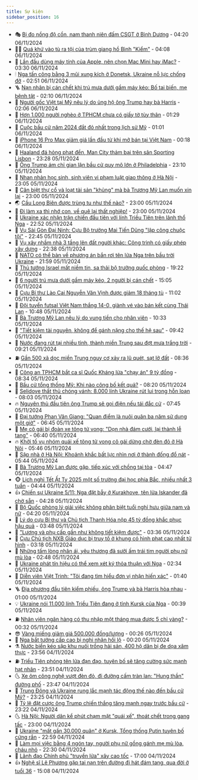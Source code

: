 ```yaml
---
title: Sự kiện
sidebar_position: 16
---
```


<!-- dantri-su-kien:START -->
- 🎭 [Bị đo nồng độ cồn, nam thanh niên đấm CSGT ở Bình Dương](https://dantri.com.vn/phap-luat/bi-do-nong-do-con-nam-thanh-nien-dam-csgt-o-binh-duong-20241106105134213.htm) - 04:20 06/11/2024
- 👨‍🏫 [Quá khứ vào tù ra tội của trùm giang hồ Bình &quot;Kiểm&quot;](https://dantri.com.vn/phap-luat/qua-khu-vao-tu-ra-toi-cua-trum-giang-ho-binh-kiem-20241105165756062.htm) - 04:08 06/11/2024
- 🌮 [Lần đầu dùng máy tính của Apple, nên chọn Mac Mini hay iMac?](https://dantri.com.vn/suc-manh-so/lan-dau-dung-may-tinh-cua-apple-nen-chon-mac-mini-hay-imac-20241106003935410.htm) - 03:30 06/11/2024
- 🕯 [Nga tấn công bằng 3 mũi xung kích ở Donetsk, Ukraine nỗ lực chống đỡ](https://dantri.com.vn/the-gioi/nga-tan-cong-bang-3-mui-xung-kich-o-donetsk-ukraine-no-luc-chong-do-20241106080812007.htm) - 02:51 06/11/2024
- 🪜 [Nạn nhân bị cán chết khi trú mưa dưới gầm máy kéo: Bố tai biến, mẹ bệnh tật](https://dantri.com.vn/xa-hoi/nan-nhan-bi-can-chet-khi-tru-mua-duoi-gam-may-keo-bo-tai-bien-me-benh-tat-20241106083822491.htm) - 02:10 06/11/2024
- 🐘 [Người gốc Việt tại Mỹ nêu lý do ủng hộ ông Trump hay bà Harris](https://dantri.com.vn/the-gioi/nguoi-goc-viet-tai-my-neu-ly-do-ung-ho-ong-trump-hay-ba-harris-20241106090214796.htm) - 02:06 06/11/2024
- 🤔 [Hơn 1.000 người nghèo ở TPHCM chưa có giấy tờ tùy thân](https://dantri.com.vn/an-sinh/hon-1000-nguoi-ngheo-o-tphcm-chua-co-giay-to-tuy-than-20241106040825924.htm) - 01:29 06/11/2024
- 🧠 [Cuộc bầu cử năm 2024 đắt đỏ nhất trong lịch sử Mỹ](https://dantri.com.vn/the-gioi/cuoc-bau-cu-nam-2024-dat-do-nhat-trong-lich-su-my-20241106074733521.htm) - 01:01 06/11/2024
- 📝 [iPhone 16 Pro Max giảm giá lần đầu từ khi mở bán tại Việt Nam](https://dantri.com.vn/suc-manh-so/iphone-16-pro-max-giam-gia-lan-dau-tu-khi-mo-ban-tai-viet-nam-20241105220311898.htm) - 00:18 06/11/2024
- 🦏 [Haaland đá hỏng phạt đền, Man City thảm bại trên sân Sporting Lisbon](https://dantri.com.vn/the-thao/haaland-da-hong-phat-den-man-city-tham-bai-tren-san-sporting-lisbon-20241106062740878.htm) - 23:28 05/11/2024
- 🥰 [Ông Trump ám chỉ gian lận bầu cử quy mô lớn ở Philadelphia](https://dantri.com.vn/the-gioi/ong-trump-am-chi-gian-lan-bau-cu-quy-mo-lon-o-philadelphia-20241106060833478.htm) - 23:10 05/11/2024
- 🤗 [Nhan nhản học sinh, sinh viên vi phạm luật giao thông ở Hà Nội](https://dantri.com.vn/xa-hoi/nhan-nhan-hoc-sinh-sinh-vien-vi-pham-luat-giao-thong-o-ha-noi-20241105095743579.htm) - 23:05 05/11/2024
- 🌈 [Căn biệt thự cổ và loạt tài sản &quot;khủng&quot; mà bà Trương Mỹ Lan muốn xin lại](https://dantri.com.vn/phap-luat/can-biet-thu-co-va-loat-tai-san-khung-ma-ba-truong-my-lan-muon-xin-lai-20241105144647703.htm) - 23:00 05/11/2024
- 🌏 [Cầu Long Biên được trùng tu như thế nào?](https://dantri.com.vn/xa-hoi/cau-long-bien-duoc-trung-tu-nhu-the-nao-20241105173303946.htm) - 23:00 05/11/2024
- 💄 [Đi làm xa thì nhớ con, về quê lại thất nghiệp!](https://dantri.com.vn/lao-dong-viec-lam/di-lam-xa-thi-nho-con-ve-que-lai-that-nghiep-20241101162308644.htm) - 23:00 05/11/2024
- 👺 [Ukraine xác nhận trận chiến đầu tiên với lính Triều Tiên trên lãnh thổ Nga](https://dantri.com.vn/the-gioi/ukraine-xac-nhan-tran-chien-dau-tien-voi-linh-trieu-tien-tren-lanh-tho-nga-20241106053204264.htm) - 22:52 05/11/2024
- 👹 [Vụ Sài Gòn Đại Ninh: Cựu Bộ trưởng Mai Tiến Dũng &quot;lập công chuộc tội&quot;](https://dantri.com.vn/phap-luat/vu-sai-gon-dai-ninh-cuu-bo-truong-mai-tien-dung-lap-cong-chuoc-toi-20241106005715558.htm) - 22:45 05/11/2024
- 🌊 [Vụ xây nhầm nhà 3 tầng lên đất người khác: Công trình có giấy phép xây dựng](https://dantri.com.vn/xa-hoi/vu-xay-nham-nha-3-tang-len-dat-nguoi-khac-cong-trinh-co-giay-phep-xay-dung-20241106004547103.htm) - 22:38 05/11/2024
- 🤠 [NATO có thể bàn về phương án bắn rơi tên lửa Nga trên bầu trời Ukraine](https://dantri.com.vn/the-gioi/nato-co-the-ban-ve-phuong-an-ban-roi-ten-lua-nga-tren-bau-troi-ukraine-20241106011854256.htm) - 21:59 05/11/2024
- 🎊 [Thủ tướng Israel mất niềm tin, sa thải bộ trưởng quốc phòng](https://dantri.com.vn/the-gioi/thu-tuong-israel-mat-niem-tin-sa-thai-bo-truong-quoc-phong-20241106013403341.htm) - 19:22 05/11/2024
- 🐘 [6 người trú mưa dưới gầm máy kéo, 2 người bị cán chết](https://dantri.com.vn/xa-hoi/6-nguoi-tru-mua-duoi-gam-may-keo-2-nguoi-bi-can-chet-20241105214314759.htm) - 15:05 05/11/2024
- 💂 [Cựu Bí thư Lào Cai Nguyễn Văn Vịnh được giảm 18 tháng tù](https://dantri.com.vn/phap-luat/cuu-bi-thu-lao-cai-nguyen-van-vinh-duoc-giam-18-thang-tu-20241105174404904.htm) - 11:02 05/11/2024
- 👹 [Đội tuyển futsal Việt Nam thắng 14-0, giành vé vào bán kết cùng Thái Lan](https://dantri.com.vn/the-thao/doi-tuyen-futsal-viet-nam-thang-14-0-gianh-ve-vao-ban-ket-cung-thai-lan-20241105174344658.htm) - 10:48 05/11/2024
- 🦒 [Bà Trương Mỹ Lan nêu lý do vung tiền cho nhân viên](https://dantri.com.vn/phap-luat/ba-truong-my-lan-neu-ly-do-vung-tien-cho-nhan-vien-20241105170541119.htm) - 10:33 05/11/2024
- 🗽 [&quot;Tiết kiệm tài nguyên, không để gánh nặng cho thế hệ sau&quot;](https://dantri.com.vn/xa-hoi/tiet-kiem-tai-nguyen-khong-de-ganh-nang-cho-the-he-sau-20241105160145092.htm) - 09:42 05/11/2024
- 💄 [Nước đang rút tại nhiều tỉnh, thành miền Trung sau đợt mưa trắng trời](https://dantri.com.vn/xa-hoi/nuoc-dang-rut-tai-nhieu-tinh-thanh-mien-trung-sau-dot-mua-trang-troi-20241105153128768.htm) - 09:21 05/11/2024
- ⛽️ [Gần 500 xã dọc miền Trung nguy cơ xảy ra lũ quét, sạt lở đất](https://dantri.com.vn/xa-hoi/gan-500-xa-doc-mien-trung-nguy-co-xay-ra-lu-quet-sat-lo-dat-20241105152732754.htm) - 08:36 05/11/2024
- 🥷 [Công an TPHCM bắt ca sĩ Quốc Kháng lừa &quot;chạy án&quot; 9 tỷ đồng](https://dantri.com.vn/phap-luat/cong-an-tphcm-bat-ca-si-quoc-khang-lua-chay-an-9-ty-dong-20241105152937661.htm) - 08:34 05/11/2024
- 🤖 [Bầu cử tổng thống Mỹ: Khi nào công bố kết quả?](https://dantri.com.vn/the-gioi/bau-cu-tong-thong-my-khi-nao-cong-bo-ket-qua-20241031160845143.htm) - 08:20 05/11/2024
- 🌊 [Selidove thất thủ chóng vánh: 8.000 lính Ukraine rút lui trong hỗn loạn](https://dantri.com.vn/the-gioi/selidove-that-thu-chong-vanh-8000-linh-ukraine-rut-lui-trong-hon-loan-20241104225922026.htm) - 08:03 05/11/2024
- 🔥 [Nguyên thủ đầu tiên ông Trump sẽ gọi điện nếu tái đắc cử](https://dantri.com.vn/the-gioi/nguyen-thu-dau-tien-ong-trump-se-goi-dien-neu-tai-dac-cu-20241105143025796.htm) - 07:45 05/11/2024
- 🦏 [Đại tướng Phan Văn Giang: &quot;Quan điểm là nuôi quân ba năm sử dụng một giờ&quot;](https://dantri.com.vn/xa-hoi/dai-tuong-phan-van-giang-quan-diem-la-nuoi-quan-ba-nam-su-dung-mot-gio-20241105131335649.htm) - 06:45 05/11/2024
- 🐘 [Mẹ cô gái bị đoàn xe tông tử vong: &quot;Dọn nhà đám cưới, lại thành lễ tang&quot;](https://dantri.com.vn/doi-song/me-co-gai-bi-doan-xe-tong-tu-vong-don-nha-dam-cuoi-lai-thanh-le-tang-20241105134026814.htm) - 06:40 05/11/2024
- 🔥 [Khởi tố vụ nhóm quái xế tông tử vong cô gái dừng chờ đèn đỏ ở Hà Nội](https://dantri.com.vn/phap-luat/khoi-to-vu-nhom-quai-xe-tong-tu-vong-co-gai-dung-cho-den-do-o-ha-noi-20241105124117852.htm) - 05:46 05/11/2024
- 💼 [Sập nhà ở Hà Nội: Khoảnh khắc bất lực nhìn nơi ở thành đống đổ nát](https://dantri.com.vn/doi-song/sap-nha-o-ha-noi-khoanh-khac-bat-luc-nhin-noi-o-thanh-dong-do-nat-20241105112428604.htm) - 05:44 05/11/2024
- 🚀 [Bà Trương Mỹ Lan được gặp, tiếp xúc với chồng tại tòa](https://dantri.com.vn/phap-luat/ba-truong-my-lan-duoc-gap-tiep-xuc-voi-chong-tai-toa-20241105112641833.htm) - 04:47 05/11/2024
- 🐵 [Lịch nghỉ Tết Ất Tỵ 2025 một số trường đại học phía Bắc, nhiều nhất 3 tuần](https://dantri.com.vn/giao-duc/lich-nghi-tet-at-ty-2025-mot-so-truong-dai-hoc-phia-bac-nhieu-nhat-3-tuan-20241105112341153.htm) - 04:44 05/11/2024
- 👍 [Chiến sự Ukraine 5/11: Nga đặt bẫy ở Kurakhove, tên lửa Iskander đã chờ sẵn](https://dantri.com.vn/the-gioi/chien-su-ukraine-511-nga-dat-bay-o-kurakhove-ten-lua-iskander-da-cho-san-20241105101204129.htm) - 04:28 05/11/2024
- 🚦 [Bộ Quốc phòng lý giải việc không phân biệt tuổi nghỉ hưu giữa nam và nữ](https://dantri.com.vn/an-sinh/bo-quoc-phong-ly-giai-viec-khong-phan-biet-tuoi-nghi-huu-giua-nam-va-nu-20241105105950138.htm) - 04:20 05/11/2024
- 🥸 [Lý do cựu Bí thư và Chủ tịch Thanh Hóa nộp 45 tỷ đồng khắc phục hậu quả](https://dantri.com.vn/phap-luat/ly-do-cuu-bi-thu-va-chu-tich-thanh-hoa-nop-45-ty-dong-khac-phuc-hau-qua-20241105100207373.htm) - 03:48 05/11/2024
- 🥷 [&quot;Lương và phụ cấp gần như không tiết kiệm được&quot;](https://dantri.com.vn/lao-dong-viec-lam/luong-va-phu-cap-gan-nhu-khong-tiet-kiem-duoc-20241105101854577.htm) - 03:36 05/11/2024
- 🤡 [Cựu Chủ tịch NXB Giáo dục bị truy tố ở khung có hình phạt cao nhất tử hình](https://dantri.com.vn/phap-luat/cuu-chu-tich-nxb-giao-duc-bi-truy-to-o-khung-co-hinh-phat-cao-nhat-tu-hinh-20241105100847739.htm) - 03:18 05/11/2024
- 🥳 [Những tấm lòng nhân ái, yêu thương đã sưởi ấm trái tim người phụ nữ mù lòa](https://dantri.com.vn/tam-long-nhan-ai/nhung-tam-long-nhan-ai-yeu-thuong-da-suoi-am-trai-tim-nguoi-phu-nu-mu-loa-20241105000228397.htm) - 02:48 05/11/2024
- 🤩 [Ukraine phát tín hiệu có thể xem xét ký thỏa thuận với Nga](https://dantri.com.vn/the-gioi/ukraine-phat-tin-hieu-co-the-xem-xet-ky-thoa-thuan-voi-nga-20241105090354095.htm) - 02:34 05/11/2024
- 🎡 [Diễn viên Việt Trinh: &quot;Tôi đang tìm hiểu đơn vị nhận hiến xác&quot;](https://dantri.com.vn/giai-tri/dien-vien-viet-trinh-toi-dang-tim-hieu-don-vi-nhan-hien-xac-20241105081054670.htm) - 01:40 05/11/2024
- 🪜 [Địa phương đầu tiên kiểm phiếu, ông Trump và bà Harris hòa nhau](https://dantri.com.vn/the-gioi/dia-phuong-dau-tien-kiem-phieu-ong-trump-va-ba-harris-hoa-nhau-20241104221053225.htm) - 01:00 05/11/2024
- 💡 [Ukraine nói 11.000 lính Triều Tiên đang ở tỉnh Kursk của Nga](https://dantri.com.vn/the-gioi/ukraine-noi-11000-linh-trieu-tien-dang-o-tinh-kursk-cua-nga-20241105072745366.htm) - 00:39 05/11/2024
- ⛽️ [Nhân viên ngân hàng có thu nhập một tháng mua được 5 chỉ vàng?](https://dantri.com.vn/kinh-doanh/nhan-vien-ngan-hang-co-thu-nhap-mot-thang-mua-duoc-5-chi-vang-20241105013358297.htm) - 00:32 05/11/2024
- 😎 [Vàng miếng giảm giá 500.000 đồng/lượng](https://dantri.com.vn/kinh-doanh/vang-mieng-giam-gia-500000-dongluong-20241105005317366.htm) - 00:26 05/11/2024
- 🗽 [Nga bắt tướng cấp cao bị nghi nhận hối lộ](https://dantri.com.vn/the-gioi/nga-bat-tuong-cap-cao-bi-nghi-nhan-hoi-lo-20241105070610995.htm) - 00:20 05/11/2024
- ⚗️ [Nước biển kéo sập khu nuôi trồng hải sản, 400 hộ dân bị đe dọa xâm thực](https://dantri.com.vn/xa-hoi/nuoc-bien-keo-sap-khu-nuoi-trong-hai-san-400-ho-dan-bi-de-doa-xam-thuc-20241104203017477.htm) - 23:56 04/11/2024
- ⛽️ [Triều Tiên phóng tên lửa đạn đạo, tuyên bố sẽ tăng cường sức mạnh hạt nhân](https://dantri.com.vn/the-gioi/trieu-tien-phong-ten-lua-dan-dao-tuyen-bo-se-tang-cuong-suc-manh-hat-nhan-20241105064218453.htm) - 23:51 04/11/2024
- 🌜 [Xe ôm công nghệ vượt đèn đỏ, đi đường cấm tràn lan: &quot;Hung thần&quot; đường phố](https://dantri.com.vn/xa-hoi/xe-om-cong-nghe-vuot-den-do-di-duong-cam-tran-lan-hung-than-duong-pho-20241105035429774.htm) - 23:47 04/11/2024
- 🦩 [Trung Đông và Ukraine rung lắc mạnh tác động thế nào đến bầu cử Mỹ?](https://dantri.com.vn/the-gioi/trung-dong-va-ukraine-rung-lac-manh-tac-dong-the-nao-den-bau-cu-my-20241103171827333.htm) - 23:25 04/11/2024
- 🦒 [Tỷ lệ đặt cược ông Trump chiến thắng tăng mạnh ngay trước bầu cử](https://dantri.com.vn/the-gioi/ty-le-dat-cuoc-ong-trump-chien-thang-tang-manh-ngay-truoc-bau-cu-20241105061507018.htm) - 23:22 04/11/2024
- 🌜 [Hà Nội: Người dân kể phút chạm mặt &quot;quái xế&quot;, thoát chết trong gang tấc](https://dantri.com.vn/doi-song/ha-noi-nguoi-dan-ke-phut-cham-mat-quai-xe-thoat-chet-trong-gang-tac-20241104214807626.htm) - 23:00 04/11/2024
- 🐎 [Ukraine &quot;mất gần 30.000 quân&quot; ở Kursk, Tổng thống Putin tuyên bố cứng rắn](https://dantri.com.vn/the-gioi/ukraine-mat-gan-30000-quan-o-kursk-tong-thong-putin-tuyen-bo-cung-ran-20241105001853505.htm) - 22:59 04/11/2024
- 🌋 [Làm mọi việc bằng 4 ngón tay, người phụ nữ gồng gánh mẹ mù lòa, cháu nhỏ](https://dantri.com.vn/tam-long-nhan-ai/lam-moi-viec-bang-4-ngon-tay-nguoi-phu-nu-gong-ganh-me-mu-loa-chau-nho-20241027113747449.htm) - 22:30 04/11/2024
- 🧰 [Lãnh đạo Chính phủ &quot;truyền lửa&quot; xây cao tốc](https://dantri.com.vn/xa-hoi/lanh-dao-chinh-phu-truyen-lua-xay-cao-toc-20241103101809373.htm) - 17:00 04/11/2024
- 👍 [Nghệ sĩ Lê Phương gặp tai nạn trên đường đi hát đám tang, qua đời ở tuổi 36](https://dantri.com.vn/giai-tri/nghe-si-le-phuong-gap-tai-nan-tren-duong-di-hat-dam-tang-qua-doi-o-tuoi-36-20241104220203624.htm) - 15:08 04/11/2024<!-- dantri-su-kien:END -->
